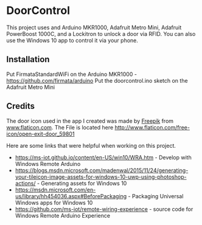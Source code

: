 # DoorControl

This project uses and Arduino MKR1000, Adafruit Metro Mini, Adafruit PowerBoost 1000C, and a Lockitron to unlock a door via RFID.
You can also use the Windows 10 app to control it via your phone.


## Installation

Put FirmataStandardWiFi on the Arduino MKR1000 - https://github.com/firmata/arduino
Put the doorcontrol.ino sketch on the Adafruit Metro Mini


## Credits

The door icon used in the app I created was made by [Freepik](http://www.freepik.com/) from www.flaticon.com. The File is located here http://www.flaticon.com/free-icon/open-exit-door_59801

Here are some links that were helpful when working on this project.
* https://ms-iot.github.io/content/en-US/win10/WRA.htm - Develop with Windows Remote Arduino
* https://blogs.msdn.microsoft.com/madenwal/2015/11/24/generating-your-tileicon-image-assets-for-windows-10-uwp-using-photoshop-actions/ - Generating assets for Windows 10
* https://msdn.microsoft.com/en-us/library/hh454036.aspx#BeforePackaging - Packaging Universal Windows apps for Windows 10
* https://github.com/ms-iot/remote-wiring-experience - source code for Windows Remote Arduino Experience

